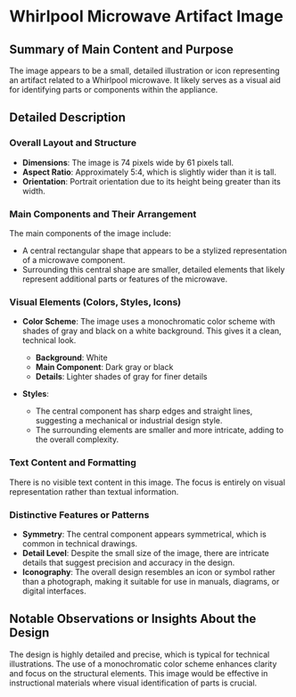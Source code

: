 # Whirlpool Microwave Artifact Image

## Summary of Main Content and Purpose
The image appears to be a small, detailed illustration or icon representing an artifact related to a Whirlpool microwave. It likely serves as a visual aid for identifying parts or components within the appliance.

## Detailed Description

### Overall Layout and Structure
- **Dimensions**: The image is 74 pixels wide by 61 pixels tall.
- **Aspect Ratio**: Approximately 5:4, which is slightly wider than it is tall.
- **Orientation**: Portrait orientation due to its height being greater than its width.

### Main Components and Their Arrangement
The main components of the image include:
- A central rectangular shape that appears to be a stylized representation of a microwave component.
- Surrounding this central shape are smaller, detailed elements that likely represent additional parts or features of the microwave.

### Visual Elements (Colors, Styles, Icons)
- **Color Scheme**: The image uses a monochromatic color scheme with shades of gray and black on a white background. This gives it a clean, technical look.
  - **Background**: White
  - **Main Component**: Dark gray or black
  - **Details**: Lighter shades of gray for finer details

- **Styles**:
  - The central component has sharp edges and straight lines, suggesting a mechanical or industrial design style.
  - The surrounding elements are smaller and more intricate, adding to the overall complexity.

### Text Content and Formatting
There is no visible text content in this image. The focus is entirely on visual representation rather than textual information.

### Distinctive Features or Patterns
- **Symmetry**: The central component appears symmetrical, which is common in technical drawings.
- **Detail Level**: Despite the small size of the image, there are intricate details that suggest precision and accuracy in the design.
- **Iconography**: The overall design resembles an icon or symbol rather than a photograph, making it suitable for use in manuals, diagrams, or digital interfaces.

## Notable Observations or Insights About the Design
The design is highly detailed and precise, which is typical for technical illustrations. The use of a monochromatic color scheme enhances clarity and focus on the structural elements. This image would be effective in instructional materials where visual identification of parts is crucial.